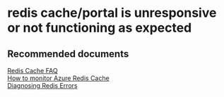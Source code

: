 <properties
	pageTitle="redis cache/portal is unresponsive or not functioning as expected"
	description="redis cache/portal is unresponsive or not functioning as expected"
	service="microsoft.cache"
	resource="redis"
	authors="aashu"
	displayOrder=""
	selfHelpType="generic"
	supportTopicIds="32421012"
	resourceTags=""
	productPesIds="14783"
	cloudEnvironments="public"
/>

# redis cache/portal is unresponsive or not functioning as expected


## **Recommended documents**
[Redis Cache FAQ](http://aka.ms/cachefaq)<br>
[How to monitor Azure Redis Cache](https://azure.microsoft.com/en-in/documentation/articles/cache-how-to-monitor/)<br>
[Diagnosing Redis Errors](http://aka.ms/redistroubleshoot)
